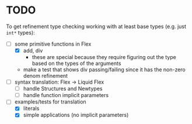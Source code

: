 # TODO


To get refinement type checking working with at least base types (e.g. just `int*` types):
- [ ] some primitive functions in Flex
    - [x] add, div
        - these are special because they require figuring out the type based on the types of the arguments
    - make a test that shows div passing/failing since it has the non-zero denom
      refinement
- [ ] syntax translation: Flex -> Liquid Flex
    - [ ] handle Structures and Newtypes
    - [ ] handle function implicit parameters
- [ ] examples/tests for translation
    - [x] literals
    - [x] simple applications (no implicit parameters)